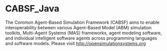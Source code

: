 # CABSF_Java
The Common Agent-Based Simulation Framework (CABSF) aims to enable interoperability between various Agent-Based Model (ABM) simulation toolkits, Multi-Agent Systems (MAS) frameworks, agent modeling software, and individual intelligent software agents across programming languages and software models.  Please visit http://opensimulationsystems.org
